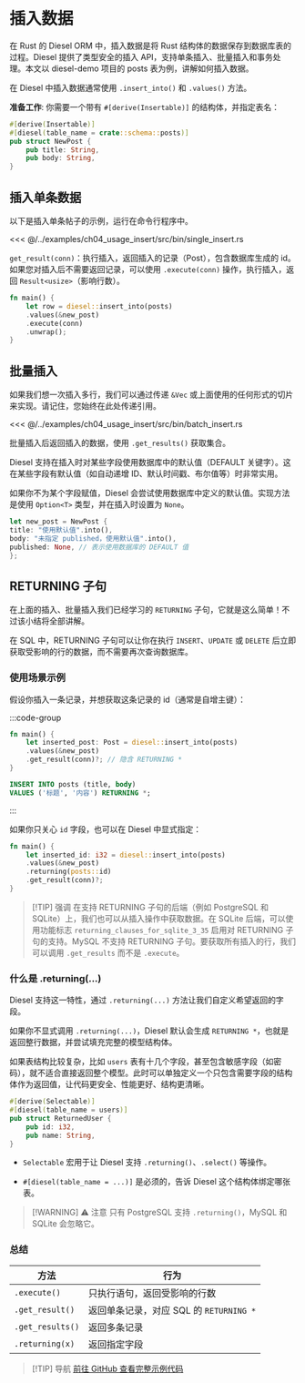 # 插入数据

在 Rust 的 Diesel ORM 中，插入数据是将 Rust 结构体的数据保存到数据库表的过程。Diesel 提供了类型安全的插入
API，支持单条插入、批量插入和事务处理。本文以 diesel-demo 项目的 posts 表为例，讲解如何插入数据。

在 Diesel 中插入数据通常使用 `.insert_into()` 和 `.values()` 方法。

**准备工作**: 你需要一个带有 `#[derive(Insertable)]` 的结构体，并指定表名：

```rust
#[derive(Insertable)]
#[diesel(table_name = crate::schema::posts)]
pub struct NewPost {
    pub title: String,
    pub body: String,
}
```

## 插入单条数据

以下是插入单条帖子的示例，运行在命令行程序中。

<<< @/../examples/ch04_usage_insert/src/bin/single_insert.rs

`get_result(conn)`：执行插入，返回插入的记录（Post），包含数据库生成的 id。如果您对插入后不需要返回记录，可以使用
`.execute(conn)` 操作，执行插入，返回 `Result<usize>`（影响行数）。

```rust
fn main() {
    let row = diesel::insert_into(posts)
    .values(&new_post)
    .execute(conn)
    .unwrap();
}
```

## 批量插入

如果我们想一次插入多行，我们可以通过传递 `&Vec` 或上面使用的任何形式的切片来实现。请记住，您始终在此处传递引用。

<<< @/../examples/ch04_usage_insert/src/bin/batch_insert.rs

批量插入后返回插入的数据，使用 `.get_results()` 获取集合。

Diesel 支持在插入时对某些字段使用数据库中的默认值（DEFAULT 关键字）。这在某些字段有默认值（如自动递增 ID、默认时间戳、布尔值等）时非常实用。

如果你不为某个字段赋值，Diesel 会尝试使用数据库中定义的默认值。实现方法是使用 `Option<T>` 类型，并在插入时设置为 `None`。

```rust
let new_post = NewPost {
title: "使用默认值".into(),
body: "未指定 published，使用默认值".into(),
published: None, // 表示使用数据库的 DEFAULT 值
};
```

## RETURNING 子句

在上面的插入、批量插入我们已经学习的 `RETURNING` 子句，它就是这么简单！不过该小结将全部讲解。

在 SQL 中，RETURNING 子句可以让你在执行 `INSERT`、`UPDATE` 或 `DELETE` 后立即获取受影响的行的数据，而不需要再次查询数据库。

### 使用场景示例

假设你插入一条记录，并想获取这条记录的 id（通常是自增主键）：

:::code-group

```rust [插入语句 + 获取结果]
fn main() {
    let inserted_post: Post = diesel::insert_into(posts)
    .values(&new_post)
    .get_result(conn)?; // 隐含 RETURNING *
}

```

```sql [➡️ 对应的SQL]
INSERT INTO posts (title, body)
VALUES ('标题', '内容') RETURNING *;
```

:::

如果你只关心 `id` 字段，也可以在 Diesel 中显式指定：

```rust
fn main() {
    let inserted_id: i32 = diesel::insert_into(posts)
    .values(&new_post)
    .returning(posts::id)
    .get_result(conn)?;
}
```

> [!TIP] 强调
> 在支持 RETURNING 子句的后端（例如 PostgreSQL 和 SQLite）上，我们也可以从插入操作中获取数据。在 SQLite 后端，可以使用功能标志
`returning_clauses_for_sqlite_3_35` 启用对 RETURNING 子句的支持。MySQL 不支持 RETURNING 子句。要获取所有插入的行，我们可以调用
`.get_results` 而不是 `.execute`。


### 什么是 .returning(...)

Diesel 支持这一特性，通过 `.returning(...)` 方法让我们自定义希望返回的字段。

如果你不显式调用 `.returning(...)`，Diesel 默认会生成 `RETURNING *`，也就是返回整行数据，并尝试填充完整的模型结构体。

如果表结构比较复杂，比如 `users` 表有十几个字段，甚至包含敏感字段（如密码），就不适合直接返回整个模型。此时可以单独定义一个只包含需要字段的结构体作为返回值，让代码更安全、性能更好、结构更清晰。

```rust
#[derive(Selectable)]
#[diesel(table_name = users)]
pub struct ReturnedUser {
    pub id: i32,
    pub name: String,
}
```

- `Selectable` 宏用于让 Diesel 支持 `.returning()`、`.select()` 等操作。

- `#[diesel(table_name = ...)]` 是必须的，告诉 Diesel 这个结构体绑定哪张表。

> [!WARNING] ⚠️ 注意
> 只有 PostgreSQL 支持 `.returning()`，MySQL 和 SQLite 会忽略它。

### 总结

| 方法               | 行为                            |
|------------------|-------------------------------|
| `.execute()`     | 只执行语句，返回受影响的行数                |
| `.get_result()`  | 返回单条记录，对应 SQL 的 `RETURNING *` |
| `.get_results()` | 返回多条记录                        |
| `.returning(x)`  | 返回指定字段                        |

> [!TIP] 导航
> [前往 GitHub 查看完整示例代码](https://github.com/nonfan/diesel-demo/tree/docs/examples/ch04_usage_insert)
